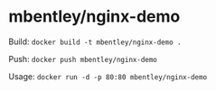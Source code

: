 mbentley/nginx-demo
===================

Build:
`docker build -t mbentley/nginx-demo .`

Push:
`docker push mbentley/nginx-demo`

Usage:
`docker run -d -p 80:80 mbentley/nginx-demo`
